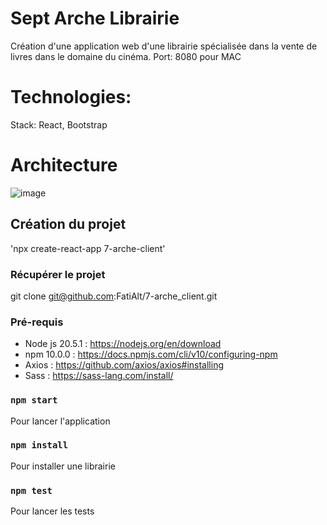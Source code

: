 
# Sept Arche Librairie
Création d'une application web d'une librairie spécialisée dans la vente de livres dans le domaine du cinéma.
Port:  8080 pour MAC
# Technologies:
Stack: React, Bootstrap

# Architecture
![image](https://github.com/Fatiocto/7-arche_client/assets/116719823/0cf6f29b-e12b-4555-a623-e70dd0c1df3d)

## Création du projet
'npx create-react-app 7-arche-client'

### Récupérer le projet
git clone git@github.com:FatiAlt/7-arche_client.git

### Pré-requis
- Node js 20.5.1 : https://nodejs.org/en/download
- npm 10.0.0 : https://docs.npmjs.com/cli/v10/configuring-npm
- Axios : https://github.com/axios/axios#installing
- Sass : https://sass-lang.com/install/

### `npm start`
Pour lancer l'application

### `npm install`
Pour installer une librairie

### `npm test`
Pour lancer les tests


